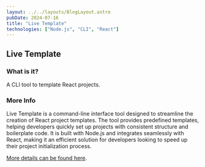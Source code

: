 ```yaml
---
layout: ../../layouts/BlogLayout.astro
pubDate: 2024-07-16
title: "Live Template"
technologies: ["Node.js", "CLI", "React"]
---
```


## Live Template

### What is it?

A CLI tool to template React projects.

### More Info

Live Template is a command-line interface tool designed to streamline the creation of React project templates. The tool provides predefined templates, helping developers quickly set up projects with consistent structure and boilerplate code. It is built with Node.js and integrates seamlessly with React, making it an efficient solution for developers looking to speed up their project initialization process.

[More details can be found here](https://github.com/dgrah50/live-template).
